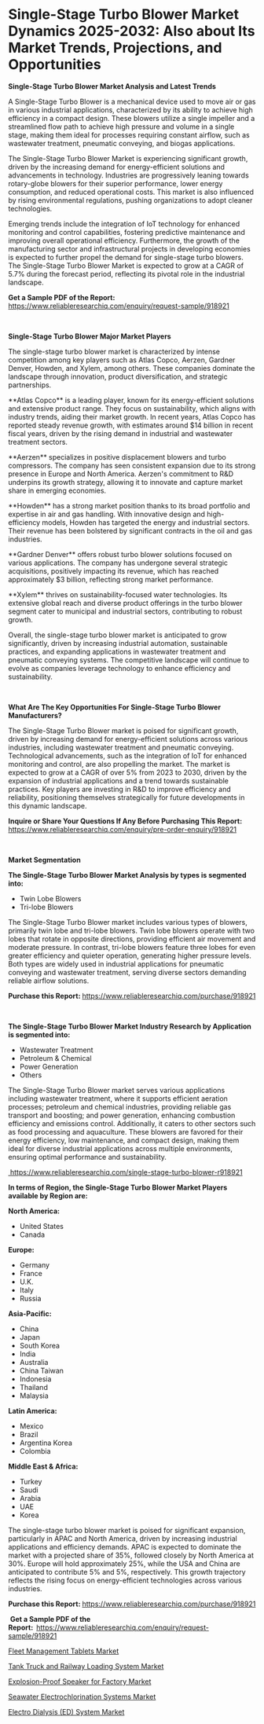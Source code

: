 <p><h1>Single-Stage Turbo Blower Market Dynamics 2025-2032: Also about Its Market Trends, Projections, and Opportunities</h1></p><p><strong>Single-Stage Turbo Blower Market Analysis and Latest Trends</strong></p>
<p><p>A Single-Stage Turbo Blower is a mechanical device used to move air or gas in various industrial applications, characterized by its ability to achieve high efficiency in a compact design. These blowers utilize a single impeller and a streamlined flow path to achieve high pressure and volume in a single stage, making them ideal for processes requiring constant airflow, such as wastewater treatment, pneumatic conveying, and biogas applications.</p><p>The Single-Stage Turbo Blower Market is experiencing significant growth, driven by the increasing demand for energy-efficient solutions and advancements in technology. Industries are progressively leaning towards rotary-globe blowers for their superior performance, lower energy consumption, and reduced operational costs. This market is also influenced by rising environmental regulations, pushing organizations to adopt cleaner technologies.</p><p>Emerging trends include the integration of IoT technology for enhanced monitoring and control capabilities, fostering predictive maintenance and improving overall operational efficiency. Furthermore, the growth of the manufacturing sector and infrastructural projects in developing economies is expected to further propel the demand for single-stage turbo blowers. The Single-Stage Turbo Blower Market is expected to grow at a CAGR of 5.7% during the forecast period, reflecting its pivotal role in the industrial landscape.</p></p>
<p><strong>Get a Sample PDF of the Report:&nbsp;</strong> <a href="https://www.reliableresearchiq.com/enquiry/request-sample/918921?utm_campaign=120&utm_medium=2&utm_source=Github&utm_content=ia&utm_term=23022025&utm_id=single-stage-turbo-blower">https://www.reliableresearchiq.com/enquiry/request-sample/918921</a></p>
<p>&nbsp;</p>
<p><strong>Single-Stage Turbo Blower Major Market Players</strong></p>
<p><p>The single-stage turbo blower market is characterized by intense competition among key players such as Atlas Copco, Aerzen, Gardner Denver, Howden, and Xylem, among others. These companies dominate the landscape through innovation, product diversification, and strategic partnerships.</p><p>**Atlas Copco** is a leading player, known for its energy-efficient solutions and extensive product range. They focus on sustainability, which aligns with industry trends, aiding their market growth. In recent years, Atlas Copco has reported steady revenue growth, with estimates around $14 billion in recent fiscal years, driven by the rising demand in industrial and wastewater treatment sectors.</p><p>**Aerzen** specializes in positive displacement blowers and turbo compressors. The company has seen consistent expansion due to its strong presence in Europe and North America. Aerzen's commitment to R&D underpins its growth strategy, allowing it to innovate and capture market share in emerging economies.</p><p>**Howden** has a strong market position thanks to its broad portfolio and expertise in air and gas handling. With innovative design and high-efficiency models, Howden has targeted the energy and industrial sectors. Their revenue has been bolstered by significant contracts in the oil and gas industries.</p><p>**Gardner Denver** offers robust turbo blower solutions focused on various applications. The company has undergone several strategic acquisitions, positively impacting its revenue, which has reached approximately $3 billion, reflecting strong market performance.</p><p>**Xylem** thrives on sustainability-focused water technologies. Its extensive global reach and diverse product offerings in the turbo blower segment cater to municipal and industrial sectors, contributing to robust growth. </p><p>Overall, the single-stage turbo blower market is anticipated to grow significantly, driven by increasing industrial automation, sustainable practices, and expanding applications in wastewater treatment and pneumatic conveying systems. The competitive landscape will continue to evolve as companies leverage technology to enhance efficiency and sustainability.</p></p>
<p>&nbsp;</p>
<p><strong>What Are The Key Opportunities For Single-Stage Turbo Blower Manufacturers?</strong></p>
<p><p>The Single-Stage Turbo Blower market is poised for significant growth, driven by increasing demand for energy-efficient solutions across various industries, including wastewater treatment and pneumatic conveying. Technological advancements, such as the integration of IoT for enhanced monitoring and control, are also propelling the market. The market is expected to grow at a CAGR of over 5% from 2023 to 2030, driven by the expansion of industrial applications and a trend towards sustainable practices. Key players are investing in R&D to improve efficiency and reliability, positioning themselves strategically for future developments in this dynamic landscape.</p></p>
<p><strong>Inquire or Share Your Questions If Any Before Purchasing This Report:</strong> <a href="https://www.reliableresearchiq.com/enquiry/pre-order-enquiry/918921?utm_campaign=120&utm_medium=2&utm_source=Github&utm_content=ia&utm_term=23022025&utm_id=single-stage-turbo-blower">https://www.reliableresearchiq.com/enquiry/pre-order-enquiry/918921</a></p>
<p>&nbsp;</p>
<p><strong>Market Segmentation</strong></p>
<p><strong>The Single-Stage Turbo Blower Market Analysis by types is segmented into:</strong></p>
<p><ul><li>Twin Lobe Blowers</li><li>Tri-lobe Blowers</li></ul></p>
<p><p>The Single-Stage Turbo Blower market includes various types of blowers, primarily twin lobe and tri-lobe blowers. Twin lobe blowers operate with two lobes that rotate in opposite directions, providing efficient air movement and moderate pressure. In contrast, tri-lobe blowers feature three lobes for even greater efficiency and quieter operation, generating higher pressure levels. Both types are widely used in industrial applications for pneumatic conveying and wastewater treatment, serving diverse sectors demanding reliable airflow solutions.</p></p>
<p><strong>Purchase this Report:&nbsp;</strong><a href="https://www.reliableresearchiq.com/purchase/918921?utm_campaign=120&utm_medium=2&utm_source=Github&utm_content=ia&utm_term=23022025&utm_id=single-stage-turbo-blower">https://www.reliableresearchiq.com/purchase/918921</a></p>
<p>&nbsp;</p>
<p><strong>The Single-Stage Turbo Blower Market Industry Research by Application is segmented into:</strong></p>
<p><ul><li>Wastewater Treatment</li><li>Petroleum & Chemical</li><li>Power Generation</li><li>Others</li></ul></p>
<p><p>The Single-Stage Turbo Blower market serves various applications including wastewater treatment, where it supports efficient aeration processes; petroleum and chemical industries, providing reliable gas transport and boosting; and power generation, enhancing combustion efficiency and emissions control. Additionally, it caters to other sectors such as food processing and aquaculture. These blowers are favored for their energy efficiency, low maintenance, and compact design, making them ideal for diverse industrial applications across multiple environments, ensuring optimal performance and sustainability.</p></p>
<p><a href="https://www.reliableresearchiq.com/single-stage-turbo-blower-r918921?utm_campaign=120&utm_medium=2&utm_source=Github&utm_content=ia&utm_term=23022025&utm_id=single-stage-turbo-blower">&nbsp;https://www.reliableresearchiq.com/single-stage-turbo-blower-r918921</a></p>
<p><strong>In terms of Region, the Single-Stage Turbo Blower Market Players available by Region are:</strong></p>
<p>
    <p> <strong> North America: </strong>
        <ul>
            <li>United States</li>
            <li>Canada</li>
        </ul>
        </p> 
    <p> <strong> Europe: </strong>
        <ul>
            <li>Germany</li>
            <li>France</li>
            <li>U.K.</li>
            <li>Italy</li>
            <li>Russia</li>
        </ul>
        </p> 
    <p> <strong> Asia-Pacific: </strong>
        <ul>
            <li>China</li>
            <li>Japan</li>
            <li>South Korea</li>
            <li>India</li>
            <li>Australia</li>
            <li>China Taiwan</li>
            <li>Indonesia</li>
            <li>Thailand</li>
            <li>Malaysia</li>
        </ul>
        </p> 
    <p> <strong> Latin America: </strong>
        <ul>
            <li>Mexico</li>
            <li>Brazil</li>
            <li>Argentina Korea</li>
            <li>Colombia</li>
        </ul>
        </p> 
    <p> <strong> Middle East & Africa: </strong>
        <ul>
            <li>Turkey</li>
            <li>Saudi</li>
            <li>Arabia</li>
            <li>UAE</li>
            <li>Korea</li>
        </ul>
    </p>
    </p>
<p><p>The single-stage turbo blower market is poised for significant expansion, particularly in APAC and North America, driven by increasing industrial applications and efficiency demands. APAC is expected to dominate the market with a projected share of 35%, followed closely by North America at 30%. Europe will hold approximately 25%, while the USA and China are anticipated to contribute 5% and 5%, respectively. This growth trajectory reflects the rising focus on energy-efficient technologies across various industries.</p></p>
<p><strong>Purchase this Report: </strong><a href="https://www.reliableresearchiq.com/purchase/918921?utm_campaign=120&utm_medium=2&utm_source=Github&utm_content=ia&utm_term=23022025&utm_id=single-stage-turbo-blower">https://www.reliableresearchiq.com/purchase/918921</a></p>
<p>&nbsp;<strong>Get a Sample PDF of the Report:&nbsp;&nbsp;</strong><a href="https://www.reliableresearchiq.com/enquiry/request-sample/918921?utm_campaign=120&utm_medium=2&utm_source=Github&utm_content=ia&utm_term=23022025&utm_id=single-stage-turbo-blower">https://www.reliableresearchiq.com/enquiry/request-sample/918921</a></p>
<p><strong></strong></p>
<p><p><a href="https://github.com/tineamonaya/Market-Research-Report-List-1/blob/main/fleet-management-tablets-market.md?utm_campaign=120&utm_medium=2&utm_source=Github&utm_content=ia&utm_term=23022025&utm_id=single-stage-turbo-blower">Fleet Management Tablets Market</a></p><p><a href="https://github.com/koopalujale2/Market-Research-Report-List-1/blob/main/tank-truck-and-railway-loading-system-market.md?utm_campaign=120&utm_medium=2&utm_source=Github&utm_content=ia&utm_term=23022025&utm_id=single-stage-turbo-blower">Tank Truck and Railway Loading System Market</a></p><p><a href="https://github.com/molayrabeta/Market-Research-Report-List-1/blob/main/explosion-proof-speaker-for-factory-market.md?utm_campaign=120&utm_medium=2&utm_source=Github&utm_content=ia&utm_term=23022025&utm_id=single-stage-turbo-blower">Explosion-Proof Speaker for Factory Market</a></p><p><a href="https://github.com/koomanprudy/Market-Research-Report-List-1/blob/main/seawater-electrochlorination-systems-market.md?utm_campaign=120&utm_medium=2&utm_source=Github&utm_content=ia&utm_term=23022025&utm_id=single-stage-turbo-blower">Seawater Electrochlorination Systems Market</a></p><p><a href="https://github.com/lecaneidreks/Market-Research-Report-List-1/blob/main/electro-dialysis-ed-system-market.md?utm_campaign=120&utm_medium=2&utm_source=Github&utm_content=ia&utm_term=23022025&utm_id=single-stage-turbo-blower">Electro Dialysis (ED) System Market</a></p></p>